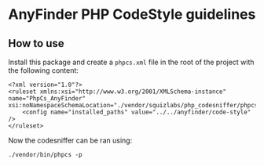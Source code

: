 # AnyFinder PHP CodeStyle guidelines

## How to use
Install this package and create a `phpcs.xml` file in the root of the project with the following content:

```
<?xml version="1.0"?>
<ruleset xmlns:xsi="http://www.w3.org/2001/XMLSchema-instance" name="PhpCs_AnyFinder" xsi:noNamespaceSchemaLocation="./vendor/squizlabs/php_codesniffer/phpcs.xsd">
    <config name="installed_paths" value="../../anyfinder/code-style" />
</ruleset>
```

Now the codesniffer can be ran using:

```
./vendor/bin/phpcs -p
```
